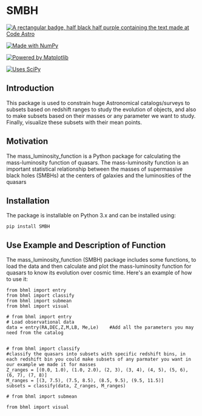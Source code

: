 # SMBH
[![A rectangular badge, half black half purple containing the text made at Code Astro](https://img.shields.io/badge/Made%20at-Code/Astro-blueviolet.svg)](https://semaphorep.github.io/codeastro/)

[![Made with NumPy](https://img.shields.io/badge/Made%20with-NumPy-blue.svg)](https://numpy.org/)

[![Powered by Matplotlib](https://img.shields.io/badge/Powered%20by-Matplotlib-blue.svg)](https://matplotlib.org/)

[![Uses SciPy](https://img.shields.io/badge/Uses-SciPy-blue.svg)](https://www.scipy.org/)

## Introduction

This package is used to constrain huge Astronomical catalogs/surveys to subsets based on redshift ranges to study the evolution of objects, and also to make subsets based on their masses or any parameter we want to study. Finally, visualize these subsets with their mean points.


## Motivation

The mass_luminosity_function is a Python package for calculating the mass-luminosity function of quasars. The mass-luminosity function is an important statistical relationship between the masses of supermassive black holes (SMBHs) at the centers of galaxies and the luminosities of the quasars


## Installation

The package is installable on Python 3.x and can be installed using:

```pip install SMBH```

## Use Example and Description of Function

The mass_luminosity_function (SMBH) package includes some functions, to load the data and then calculate and plot the mass-luminosity function for quasars to know its evolution over cosmic time.
Here's an example of how to use it:

```
from bhml import entry
from bhml import classify
from bhml import submean
from bhml import visual

# from bhml import entry
# Load observational data
data = entry(RA,DEC,Z,M,LB, Me,Le)    #Add all the parameters you may need from the catalog


# from bhml import classify
#classify the quasars into subsets with specific redshift bins, in each redshift bin you could make subsets of any parmater you want in our example we made it for masses
Z_ranges = [(0.0, 1.0), (1.0, 2.0), (2, 3), (3, 4), (4, 5), (5, 6), (6, 7), (7, 8)]
M_ranges = [(3, 7.5), (7.5, 8.5), (8.5, 9.5), (9.5, 11.5)]
subsets = classify(data, Z_ranges, M_ranges) 

# from bhml import submean

from bhml import visual

